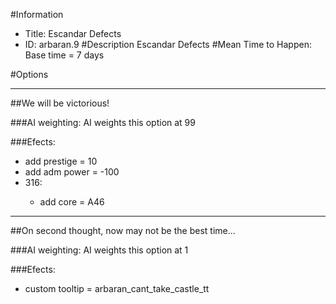 #Information
 - Title: Escandar Defects
 - ID: arbaran.9
#Description
Escandar Defects
#Mean Time to Happen:
Base time = 7 days

#Options

___
##We will be victorious!

###AI weighting:
AI weights this option at 99


###Efects:<ul><li>add prestige = 10</li><li>add adm power = -100</li><li>316:</li><ul><li>add core = A46</li></ul></ul>

___
##On second thought, now may not be the best time...

###AI weighting:
AI weights this option at 1


###Efects:<ul><li>custom tooltip = arbaran_cant_take_castle_tt</li></ul>

